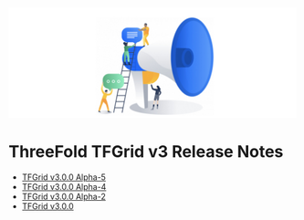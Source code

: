 
![](img/releasenotes.jpg)

# ThreeFold TFGrid v3 Release Notes

- [TFGrid v3.0.0 Alpha-5](tfgrid_release_3_0_a5)
- [TFGrid v3.0.0 Alpha-4](tfgrid_release_3_0_a4)
- [TFGrid v3.0.0 Alpha-2](tfgrid_release_3_0_a2)
- [TFGrid v3.0.0](tfgrid_release_3_0)
